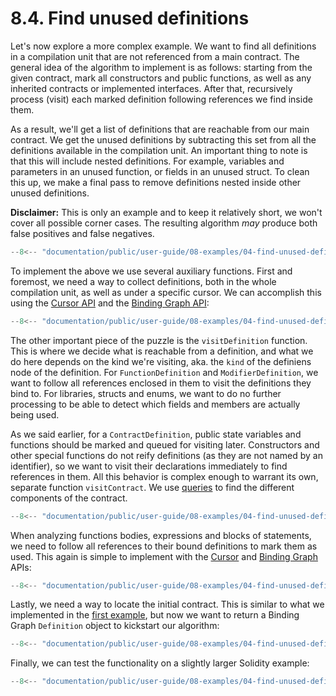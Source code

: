 # 8.4. Find unused definitions

Let's now explore a more complex example. We want to find all definitions in a compilation unit that are not referenced from a main contract. The general idea of the algorithm to implement is as follows: starting from the given contract, mark all constructors and public functions, as well as any inherited contracts or implemented interfaces. After that, recursively process (visit) each marked definition following references we find inside them.

As a result, we'll get a list of definitions that are reachable from our main contract. We get the unused definitions by subtracting this set from all the definitions available in the compilation unit. An important thing to note is that this will include nested definitions. For example, variables and parameters in an unused function, or fields in an unused struct. To clean this up, we make a final pass to remove definitions nested inside other unused definitions.

**Disclaimer:** This is only an example and to keep it relatively short, we won't cover all possible corner cases. The resulting algorithm _may_ produce both false positives and false negatives.

```ts title="find-unused-definitions.mts"
--8<-- "documentation/public/user-guide/08-examples/04-find-unused-definitions/examples/find-unused-definitions.mts"
```

To implement the above we use several auxiliary functions. First and foremost, we need a way to collect definitions, both in the whole compilation unit, as well as under a specific cursor. We can accomplish this using the [Cursor API](../../05-syntax-trees/03-navigating-with-cursors/index.md) and the [Binding Graph API](../../07-semantic-analysis/02-binding-graph/index.md):

```ts title="collect-definitions.mts"
--8<-- "documentation/public/user-guide/08-examples/04-find-unused-definitions/examples/collect-definitions.mts"
```

The other important piece of the puzzle is the `visitDefinition` function. This is where we decide what is reachable from a definition, and what we do here depends on the kind we're visiting, aka. the `kind` of the definiens node of the definition. For `FunctionDefinition` and `ModifierDefinition`, we want to follow all references enclosed in them to visit the definitions they bind to. For libraries, structs and enums, we want to do no further processing to be able to detect which fields and members are actually being used.

As we said earlier, for a `ContractDefinition`, public state variables and functions should be marked and queued for visiting later. Constructors and other special functions do not reify definitions (as they are not named by an identifier), so we want to visit their declarations immediately to find references in them. All this behavior is complex enough to warrant its own, separate function `visitContract`. We use [queries](../../06-query-language/02-executing-queries/index.md) to find the different components of the contract.

```ts title="visit-definition.mts"
--8<-- "documentation/public/user-guide/08-examples/04-find-unused-definitions/examples/visit-definition.mts"
```

When analyzing functions bodies, expressions and blocks of statements, we need to follow all references to their bound definitions to mark them as used. This again is simple to implement with the [Cursor](../../05-syntax-trees/03-navigating-with-cursors/index.md) and [Binding Graph](../../07-semantic-analysis/02-binding-graph/index.md) APIs:

```ts title="follow-all-references.mts"
--8<-- "documentation/public/user-guide/08-examples/04-find-unused-definitions/examples/follow-all-references.mts"
```

Lastly, we need a way to locate the initial contract. This is similar to what we implemented in the [first example](../01-list-functions-in-contract/index.md), but now we want to return a Binding Graph `Definition` object to kickstart our algorithm:

```ts title="find-contract-by-name.mts"
--8<-- "documentation/public/user-guide/08-examples/04-find-unused-definitions/examples/find-contract-by-name.mts"
```

Finally, we can test the functionality on a slightly larger Solidity example:

```ts title="test-find-unused-definitions.mts"
--8<-- "documentation/public/user-guide/08-examples/04-find-unused-definitions/examples/test-find-unused-definitions.test.mts"
```
